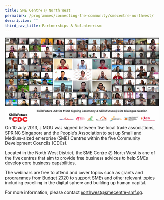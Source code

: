 ```yaml
---
title: SME Centre @ North West
permalink: /programmes/connecting-the-community/smecentre-northwest/
description: ""
third_nav_title: Partnerships & Volunteerism
---
```

<meta name="description" content="SME Centre @ North West">

![](/images/Programmes/Partnership%20&%20Volunteerism/SFA%20MOU%20Signing%20Group%20Photo.jpg)On 10 July 2013, a MOU was signed between five local trade associations, SPRING Singapore and the People’s Association to set up Small and Medium-sized enterprise (SME) Centres within the five Community Development Councils (CDCs). 

Located in the North West District, the SME Centre @ North West is one of the five centres that aim to provide free business advices to help SMEs develop core business capabilities.

The webinars are free to attend and cover topics such as grants and programmes from Budget 2020 to support SMEs and other relevant topics including excelling in the digital sphere and building up human capital.

For more information, please contact [northwest@smecentre-smf.sg](mailto:northwest@smecentre-smf.sg).